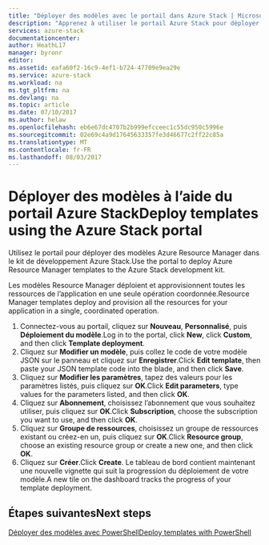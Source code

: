 ```yaml
---
title: "Déployer des modèles avec le portail dans Azure Stack | Microsoft Docs"
description: "Apprenez à utiliser le portail Azure Stack pour déployer des modèles."
services: azure-stack
documentationcenter: 
author: HeathL17
manager: byronr
editor: 
ms.assetid: eafa60f2-16c9-4ef1-b724-47709e9ea29e
ms.service: azure-stack
ms.workload: na
ms.tgt_pltfrm: na
ms.devlang: na
ms.topic: article
ms.date: 07/10/2017
ms.author: helaw
ms.openlocfilehash: eb6e67dc4707b2b999efcceec1c55dc950c5996e
ms.sourcegitcommit: 02e69c4a9d17645633357fe3d46677c2ff22c85a
ms.translationtype: MT
ms.contentlocale: fr-FR
ms.lasthandoff: 08/03/2017
---
```

# <a name="deploy-templates-using-the-azure-stack-portal"></a><span data-ttu-id="85f9d-103">Déployer des modèles à l’aide du portail Azure Stack</span><span class="sxs-lookup"><span data-stu-id="85f9d-103">Deploy templates using the Azure Stack portal</span></span>
<span data-ttu-id="85f9d-104">Utilisez le portail pour déployer des modèles Azure Resource Manager dans le kit de développement Azure Stack.</span><span class="sxs-lookup"><span data-stu-id="85f9d-104">Use the portal to deploy Azure Resource Manager templates to the Azure Stack development kit.</span></span>

<span data-ttu-id="85f9d-105">Les modèles Resource Manager déploient et approvisionnent toutes les ressources de l’application en une seule opération coordonnée.</span><span class="sxs-lookup"><span data-stu-id="85f9d-105">Resource Manager templates deploy and provision all the resources for your application in a single, coordinated operation.</span></span>

1. <span data-ttu-id="85f9d-106">Connectez-vous au portail, cliquez sur **Nouveau**, **Personnalisé**, puis **Déploiement du modèle**.</span><span class="sxs-lookup"><span data-stu-id="85f9d-106">Log in to the portal, click **New**, click **Custom**, and then click **Template deployment**.</span></span>
2. <span data-ttu-id="85f9d-107">Cliquez sur **Modifier un modèle**, puis collez le code de votre modèle JSON sur le panneau et cliquez sur **Enregistrer**.</span><span class="sxs-lookup"><span data-stu-id="85f9d-107">Click **Edit template**, then paste your JSON template code into the blade, and then click **Save**.</span></span>
3. <span data-ttu-id="85f9d-108">Cliquez sur **Modifier les paramètres**, tapez des valeurs pour les paramètres listés, puis cliquez sur **OK**.</span><span class="sxs-lookup"><span data-stu-id="85f9d-108">Click **Edit parameters**, type values for the parameters listed, and then click **OK**.</span></span>
4. <span data-ttu-id="85f9d-109">Cliquez sur **Abonnement**, choisissez l’abonnement que vous souhaitez utiliser, puis cliquez sur **OK**.</span><span class="sxs-lookup"><span data-stu-id="85f9d-109">Click **Subscription**, choose the subscription you want to use, and then click **OK**.</span></span>
5. <span data-ttu-id="85f9d-110">Cliquez sur **Groupe de ressources**, choisissez un groupe de ressources existant ou créez-en un, puis cliquez sur **OK**.</span><span class="sxs-lookup"><span data-stu-id="85f9d-110">Click **Resource group**, choose an existing resource group or create a new one, and then click **OK**.</span></span>
6. <span data-ttu-id="85f9d-111">Cliquez sur **Créer**.</span><span class="sxs-lookup"><span data-stu-id="85f9d-111">Click **Create**.</span></span> <span data-ttu-id="85f9d-112">Le tableau de bord contient maintenant une nouvelle vignette qui suit la progression du déploiement de votre modèle.</span><span class="sxs-lookup"><span data-stu-id="85f9d-112">A new tile on the dashboard tracks the progress of your template deployment.</span></span>

## <a name="next-steps"></a><span data-ttu-id="85f9d-113">Étapes suivantes</span><span class="sxs-lookup"><span data-stu-id="85f9d-113">Next steps</span></span>
[<span data-ttu-id="85f9d-114">Déployer des modèles avec PowerShell</span><span class="sxs-lookup"><span data-stu-id="85f9d-114">Deploy templates with PowerShell</span></span>](azure-stack-deploy-template-powershell.md)

